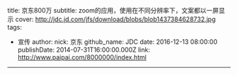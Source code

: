 title: 京东800万
subtitle: zoom的应用，使用在不同分辨率下，文案都以一屏显示
cover: http://jdc.jd.com/jfs/download/blobs/blob1437384628732.jpg
tags:
  - 宣传
author:
  nick: 京东
  github_name: JDC
date: 2016-12-13 08:00:00
publishDate: 2014-07-31T16:00:00.000Z
link: http://www.paipai.com/8000000/index.html

---